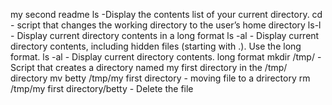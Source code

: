 my second readme
ls -Display the contents list of your current directory.
cd - script that changes the working directory to the user’s home directory
ls-l - Display current directory contents in a long format
ls -al - Display current directory contents, including hidden files (starting with .). Use the long format.
ls -al - Display current directory contents. long format
mkdir /tmp/ - Script that creates a directory named my first directory in the /tmp/ directory
mv betty /tmp/my first directory - moving file to a drirectory
rm /tmp/my first directory/betty - Delete the file
